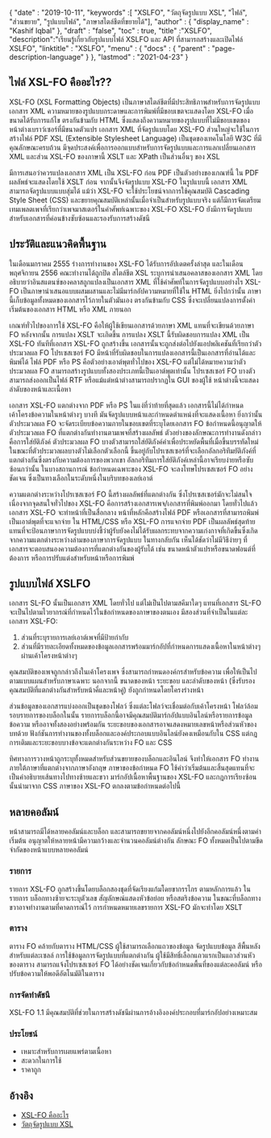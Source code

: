 {
  "date" : "2019-10-11",
  "keywords" :[ "XSLFO", "วัตถุจัดรูปแบบ XSL", "ไฟล์", "ส่วนขยาย", "รูปแบบไฟล์", "ภาษาสไตล์ชีตที่ขยายได้"],
  "author" : {
    "display_name" : "Kashif Iqbal"
},
  "draft" : "false",
  "toc" : true,
  "title" :"XSLFO",
  "description":"เรียนรู้เกี่ยวกับรูปแบบไฟล์ XSLFO และ API ที่สามารถสร้างและเปิดไฟล์ XSLFO",
  "linktitle" : "XSLFO",
  "menu" : {
    "docs" : {
      "parent" : "page-description-language"
}
},
  "lastmod" : "2021-04-23"
}

## ไฟล์ XSL-FO คืออะไร?? ##

XSL-FO (XSL Formatting Objects) เป็นภาษาสไตล์ชีตที่มีประสิทธิภาพสำหรับการจัดรูปแบบเอกสาร XML ความหมายของรูปแบบกระดาษและการพิมพ์ที่มีขอบเขตจะแสดงโดย XSL-FO เมื่อขนาดได้รับการแก้ไข ตรงกันข้ามกับ HTML ซึ่งแสดงถึงความหมายของรูปแบบที่ไม่มีขอบเขตของหน้าต่างเบราว์เซอร์ที่มีขนาดตัวแปร เอกสาร XML ที่จัดรูปแบบโดย XSL-FO ส่วนใหญ่จะใช้ในการสร้างไฟล์ PDF XSL (Extensible Stylesheet Language) เป็นชุดของเทคโนโลยี W3C ที่มีคุณลักษณะครบถ้วน มีจุดประสงค์เพื่อการออกแบบสำหรับการจัดรูปแบบและการแลกเปลี่ยนเอกสาร XML และส่วน XSL-FO ของภาษานี้ XSLT และ XPath เป็นส่วนอื่นๆ ของ XSL

มีการเสนอว่าควรแปลงเอกสาร XML เป็น XSL-FO ก่อน PDF เป็นตัวอย่างของเกณฑ์นี้ ใน PDF ผลลัพธ์จะแสดงโดยใช้ XSLT ก่อน จากนั้นจึงจัดรูปแบบ XSL-FO ในรูปแบบนี้ เอกสาร XML สามารถจัดรูปแบบแบบสุ่มได้ แม้ว่า XSL-FO จะใช้ประโยชน์จากการใช้คุณสมบัติ Cascading Style Sheet (CSS) และขยายคุณสมบัติเหล่านั้นเมื่อจำเป็นสำหรับรูปแบบจริง แต่ก็มีการจัดเตรียมเทมเพลตเพจที่เรียกว่าเพจมาสเตอร์ในคำศัพท์เฉพาะของ XSL-FO XSL-FO ยังมีการจัดรูปแบบสำหรับเอกสารที่ค่อนข้างซับซ้อนและรองรับการสร้างดัชนี

## ประวัติและแนวคิดพื้นฐาน ##

ในเดือนมกราคม 2555 ร่างการทำงานของ XSL-FO ได้รับการอัปเดตครั้งล่าสุด และในเดือนพฤศจิกายน 2556 คณะทำงานได้ถูกปิด สไตล์ชีต XSL ระบุการนำเสนอคลาสของเอกสาร XML โดยอธิบายว่าอินสแตนซ์ของคลาสถูกแปลงเป็นเอกสาร XML ที่ใช้คำศัพท์ในการจัดรูปแบบอย่างไร XSL-FO เป็นภาษานำเสนอแบบผสมผสานและไม่มีมาร์กอัปความหมายที่ใช้ใน HTML ยิ่งไปกว่านั้น ภาษานี้เก็บข้อมูลทั้งหมดของเอกสารไว้ภายในตัวมันเอง ตรงกันข้ามกับ CSS ซึ่งจะเปลี่ยนแปลงการตั้งค่าเริ่มต้นของเอกสาร HTML หรือ XML ภายนอก

เกณฑ์ทั่วไปของการใช้ XSL-FO คือให้ผู้ใช้เขียนเอกสารด้วยภาษา XML แทนที่จะเขียนด้วยภาษา FO หลังจากนั้น การแปลง XSLT จะเกิดขึ้น การแปลง XSLT นี้รับผิดชอบการแปลง XML เป็น XSL-FO ทันทีที่เอกสาร XSL-FO ถูกสร้างขึ้น เอกสารนั้นจะถูกส่งต่อไปยังแอปพลิเคชันที่เรียกว่าตัวประมวลผล FO โปรเซสเซอร์ FO มีหน้าที่รับผิดชอบในการแปลงเอกสารนี้เป็นเอกสารที่อ่านได้และพิมพ์ได้ ไฟล์ PDF หรือ PS คือตัวอย่างเอาต์พุตทั่วไปของ XSL-FO แต่ไม่ได้หมายความว่าตัวประมวลผล FO สามารถสร้างรูปแบบทั้งสองประเภทนี้เป็นเอาต์พุตเท่านั้น โปรเซสเซอร์ FO บางตัวสามารถส่งออกเป็นไฟล์ RTF หรือแม้แต่หน้าต่างสามารถปรากฏใน GUI ของผู้ใช้ หน้าต่างนี้จะแสดงลำดับของหน้าและเนื้อหา

เอกสาร XSL-FO แตกต่างจาก PDF หรือ PS ในแง่ที่ว่าท้ายที่สุดแล้ว เอกสารนี้ไม่ได้กำหนดเค้าโครงข้อความในหน้าต่างๆ บางที มันจัดรูปแบบหน้าและกำหนดตำแหน่งที่จะแสดงเนื้อหา ยิ่งกว่านั้น ตัวประมวลผล FO จะจัดระเบียบข้อความภายในขอบเขตที่ระบุโดยเอกสาร FO ข้อกำหนดนี้อนุญาตให้ตัวประมวลผล FO ที่แตกต่างกันทำงานตามเพจที่สร้างผลลัพธ์ ตัวอย่างของลักษณะการทำงานดังกล่าวคือการใส่ยัติภังค์ ตัวประมวลผล FO บางตัวสามารถใส่ยัติภังค์คำเพื่อประหยัดพื้นที่เมื่อขึ้นบรรทัดใหม่ ในขณะที่ตัวประมวลผลบางตัวไม่เลือกตัวเลือกนี้ ขึ้นอยู่กับโปรเซสเซอร์ที่จะเลือกอัลกอริทึมยัติภังค์ที่แตกต่างกันซึ่งตรงกับความต้องการของพวกเขา อัลกอริทึมการใส่ยัติภังค์เหล่านี้อาจเรียบง่ายหรือซับซ้อนกว่านั้น ในบางสถานการณ์ ข้อกำหนดเฉพาะของ XSL-FO จะลงโทษโปรเซสเซอร์ FO อย่างชัดเจน ซึ่งเป็นทางเลือกในระดับหนึ่งในบริบทของเลย์เอาต์

ความแตกต่างระหว่างโปรเซสเซอร์ FO นี้สร้างผลลัพธ์ที่แตกต่างกัน ซึ่งโปรเซสเซอร์มักจะไม่สนใจ เนื่องจากจุดสนใจทั่วไปของ XSL-FO คือการสร้างเอกสารเพจ/เอกสารที่พิมพ์ออกมา โดยทั่วไปแล้ว เอกสาร XSL-FO จะทำหน้าที่เป็นสื่อกลาง หน้าที่หลักคือสร้างไฟล์ PDF หรือเอกสารที่สามารถพิมพ์เป็นเอาต์พุตที่จะแจกจ่าย ใน HTML/CSS หรือ XSL-FO การแจกจ่าย PDF เป็นผลลัพธ์สุดท้ายแทนที่จะป้อนภาษาการจัดรูปแบบบ่งชี้ว่าผู้รับยังคงไม่ได้รับผลกระทบจากความเก่งกาจที่เกิดขึ้นซึ่งเกิดจากความแตกต่างระหว่างล่ามของภาษาการจัดรูปแบบ ในทางกลับกัน เห็นได้ชัดว่าไม่มีวิธีง่ายๆ ที่เอกสารจะตอบสนองความต้องการที่แตกต่างกันของผู้รับได้ เช่น ขนาดหน้าตัวแปรหรือขนาดฟอนต์ที่ต้องการ หรือการปรับแต่งสำหรับหน้าหรือการพิมพ์

## รูปแบบไฟล์ XSLFO ##

เอกสาร SL-FO นั้นเป็นเอกสาร XML โดยทั่วไป แต่ไม่เป็นไปตามสคีมาใดๆ แทนที่เอกสาร SL-FO จะเป็นไปตามไวยากรณ์ที่กำหนดไว้ในข้อกำหนดของภาษาของตนเอง มีสองส่วนที่จำเป็นในแต่ละเอกสาร XSL-FO:

1. ส่วนที่ระบุรายการเลย์เอาต์เพจที่มีป้ายกำกับ
1. ส่วนที่มีรายละเอียดทั้งหมดของข้อมูลเอกสารพร้อมมาร์กอัปที่กำหนดการแสดงเนื้อหาในหน้าต่างๆ ผ่านเค้าโครงหน้าต่างๆ

คุณสมบัติของเพจถูกกล่าวถึงในเค้าโครงเพจ ซึ่งสามารถกำหนดองค์กรสำหรับข้อความ เพื่อให้เป็นไปตามแบบแผนสำหรับภาษาเฉพาะ นอกจากนี้ ขนาดของหน้า ระยะขอบ และลำดับของหน้า (ซึ่งรับรองคุณสมบัติที่แตกต่างกันสำหรับหน้าคี่และหน้าคู่) ยังถูกกำหนดโดยโครงร่างหน้า

ส่วนข้อมูลของเอกสารแบ่งออกเป็นชุดของโฟลว์ ซึ่งแต่ละโฟลว์จะเชื่อมต่อกับเค้าโครงหน้า โฟลว์ล้อมรอบรายการของบล็อกในนั้น รายการบล็อกนี้อาจมีคุณสมบัติมาร์กอัปแบบอินไลน์หรือรายการข้อมูลข้อความ หรืออาจทั้งสองอย่างพร้อมกัน ระยะขอบของเอกสารอาจแสดงหมายเลขหน้าหรือส่วนหัวของบทด้วย ฟังก์ชันการทำงานของทั้งบล็อกและองค์ประกอบแบบอินไลน์ยังคงเหมือนกับใน CSS แต่กฎการเติมและระยะขอบบางข้อจะแตกต่างกันระหว่าง FO และ CSS

ทิศทางการวางหน้าถูกระบุทั้งหมดสำหรับส่วนขยายของบล็อกและอินไลน์ จึงทำให้เอกสาร FO ทำงานภายใต้ภาษาที่แตกต่างจากภาษาอังกฤษ ภาษาของข้อกำหนด FO ใช้คำว่าเริ่มต้นและสิ้นสุดแทนที่จะเป็นคำอธิบายเส้นทางไปทางซ้ายและขวา มาร์กอัปเนื้อหาพื้นฐานของ XSL-FO และกฎการเรียงซ้อนนั้นนำมาจาก CSS ภาษาของ XSL-FO ตกลงตามข้อกำหนดต่อไปนี้

## หลายคอลัมน์ ##

หน้าสามารถมีได้หลายคอลัมน์และบล็อก และสามารถขยายจากคอลัมน์หนึ่งไปยังอีกคอลัมน์หนึ่งตามค่าเริ่มต้น อนุญาตให้หลายหน้ามีความกว้างและจำนวนคอลัมน์ต่างกัน ลักษณะ FO ทั้งหมดเป็นไปตามขีดจำกัดของหน้าแบบหลายคอลัมน์

### รายการ ###

รายการ XSL-FO ถูกสร้างขึ้นโดยบล็อกสองชุดที่จัดเรียงแก้มโดยขากรรไกร ตามหลักการแล้ว ในรายการ บล็อกทางซ้ายจะระบุตัวเลข สัญลักษณ์แสดงหัวข้อย่อย หรือสตริงข้อความ ในขณะที่บล็อกทางขวาอาจทำงานตามที่คาดการณ์ไว้ การกำหนดหมายเลขรายการ XSL-FO มักจะทำโดย XSLT

### ตาราง ###

ตาราง FO คล้ายกับตาราง HTML/CSS ผู้ใช้สามารถเลือกแถวของข้อมูล จัดรูปแบบข้อมูล สีพื้นหลังสำหรับแต่ละเซลล์ การใช้ข้อมูลการจัดรูปแบบที่แตกต่างกัน ผู้ใช้มีสิทธิ์เลือกแถวแรกเป็นแถวส่วนหัวของตาราง สามารถแจ้งโปรเซสเซอร์ FO ได้อย่างชัดเจนเกี่ยวกับข้อกำหนดพื้นที่ของแต่ละคอลัมน์ หรือปรับข้อความให้พอดีอัตโนมัติในตาราง

### การจัดทำดัชนี ###

XSL-FO 1.1 มีคุณสมบัติที่ช่วยในการสร้างดัชนีผ่านการอ้างอิงองค์ประกอบที่มาร์กอัปอย่างเหมาะสม

### ประโยชน์ ###

* เหมาะสำหรับการเผยแพร่ตามเนื้อหา
* สะดวกในการใช้
* ราคาถูก

## อ้างอิง ##

* [XSL-FO คืออะไร](https://www.xml.com/articles/2017/01/01/what-is-xsl-fo/)
* [วัตถุจัดรูปแบบ XSL](https://en.wikipedia.org/wiki/XSL_Formatting_Objects)

